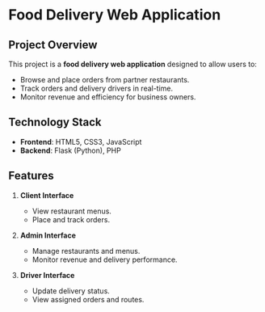 # Food Delivery Web Application

## Project Overview
This project is a **food delivery web application** designed to allow users to:  
- Browse and place orders from partner restaurants.  
- Track orders and delivery drivers in real-time.  
- Monitor revenue and efficiency for business owners.

## Technology Stack
- **Frontend**: HTML5, CSS3, JavaScript 
- **Backend**: Flask (Python), PHP

## Features
1. **Client Interface**  
   - View restaurant menus.  
   - Place and track orders.  

2. **Admin Interface**  
   - Manage restaurants and menus.  
   - Monitor revenue and delivery performance.  

3. **Driver Interface**  
   - Update delivery status.  
   - View assigned orders and routes.
  
